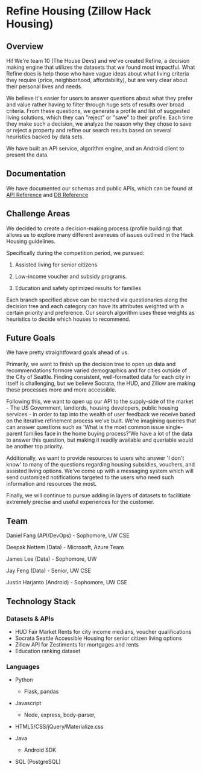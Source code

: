 Refine Housing (Zillow Hack Housing)
==

## Overview

Hi! We're team 10 (The House Devs) and we've created Refine, a decision making engine that utilizes the datasets that we found most impactful.  What Refine does is help those who have vague ideas about what living criteria they require (price, neighborhood, affordability), but are very clear about their personal lives and needs. 

We believe it's easier for users to answer questions about what they prefer and value rather having to filter through huge sets of results over broad criteria. From these questions, we generate a profile and list of suggested living solutions, which they can "reject" or "save" to their profile. Each time they make such a decision, we analyze the reason why they chose to save or reject a property and refine our search results based on several heuristics backed by data sets.

We have built an API service, algorithm engine, and an Android client to present the data.

## Documentation

We have documented our schemas and public APIs, which can be found at [API Reference](api/README.md) and [DB Reference](db/README.md)

## Challenge Areas

We decided to create a decision-making process (profile building) that allows us to explore many different aveneues of issues outlined in the Hack Housing guidelines. 

Specifically during the competition period, we pursued:

1. Assisted living for senior citizens

2. Low-income voucher and subsidy programs.

3. Education and safety optimized results for families

Each branch specified above can be reached via questionaries along the decision tree and each category can have its attributes weighted with a certain priority and preference. Our search algorithm uses these weights as heuristics to decide which houses to recommend.

## Future Goals

We have pretty straightfoward goals ahead of us. 

Primarily, we want to finish up the decision tree to open up data and recommendations formore varied demographics and for cities outside of the City of Seattle. Finding consistent, well-formatted data for each city in itself is challenging, but we believe Socrata, the HUD, and Zillow are making these processes more and more accessible. 

Following this, we want to open up our API to the supply-side of the market - The US Government, landlords, housing developers, public housing services - in order to tap into the wealth of user feedback we receive based on the iterative refinement process we've built. We're imagining queries that can answer questions such as 'What is the most common issue single-parent families face in the home buying process?'We have a lot of the data to answer this question, but making it readily available and queriable would be another top priority.

Additionally, we want to provide resources to users who answer 'I don't know' to many of the questions regarding housing subsidies, vouchers, and assisted living options. We've come up with a messaging system which will send customized notifications targeted to the users who need such information and resources the most.

Finally, we will continue to pursue adding in layers of datasets to facilitiate extremely precise and useful experiences for the customer.

## Team

Daniel Fang (API/DevOps) - Sophomore, UW CSE

Deepak Nettem (Data) - Microsoft, Azure Team

James Lee (Data) - Sophomore, UW

Jay Feng (Data) - Senior, UW CSE

Justin Harjanto (Android) - Sophomore, UW CSE

## Technology Stack

### Datasets & APIs

- HUD Fair Market Rents for city income medians, voucher qualifications
- Socrata Seattle Accessible Housing for senior citizen living options
- Zillow API for Zestiments for mortgages and rents
- Education ranking dataset

### Languages

- Python
  - Flask, pandas

- Javascript
  - Node, express, body-parser, 

- HTML5/CSS/jQuery/Materialize.css

- Java
  - Android SDK

- SQL (PostgreSQL)
